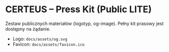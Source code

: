 # CERTEUS – Press Kit (Public LITE)

Zestaw publicznych materiałów (logotyp, og-image).
Pełny kit prasowy jest dostępny na żądanie.

- Logo: `docs/assets/og.svg`
- Favicon: `docs/assets/favicon.ico`

